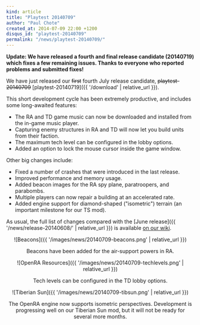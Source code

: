 ```yaml
---
kind: article
title: "Playtest 20140709"
author: "Paul Chote"
created_at: 2014-07-09 22:00 +1200
disqus_id: "playtest-20140709"
permalink: "/news/playtest-20140709/"
---
```


**Update: We have released a fourth and final release candidate (20140719) which fixes a few remaining issues. Thanks to everyone who reported problems and submitted fixes!**

We have just released our <del>first</del> fourth July release candidate, <del>playtest-20140709</del> [playtest-20140719]({{ '/download' | relative_url }}).

This short development cycle has been extremely productive, and includes some long-awaited features:

- The RA and TD game music can now be downloaded and installed from the in-game music player.
- Capturing enemy structures in RA and TD will now let you build units from their faction.
- The maximum tech level can be configured in the lobby options.
- Added an option to lock the mouse cursor inside the game window.

Other big changes include:

- Fixed a number of crashes that were introduced in the last release.
- Improved performance and memory usage.
- Added beacon images for the RA spy plane, paratroopers, and parabombs.
- Multiple players can now repair a building at an accelerated rate.
- Added engine support for diamond-shaped ("isometric") terrain (an important milestone for our TS mod).

As usual, the full list of changes compared with the [June release]({{ '/news/release-20140608/' | relative_url }}) is available [on our wiki](http://wiki.openra.net/Changelog).

<div style="text-align:center" markdown="1">

![Beacons]({{ '/images/news/20140709-beacons.png' | relative_url }})

Beacons have been added for the air-support powers in RA.

![OpenRA Resources]({{ '/images/news/20140709-techlevels.png' | relative_url }})

Tech levels can be configured in the TD lobby options.

![Tiberian Sun]({{ '/images/news/20140709-tibsun.png' | relative_url }})

The OpenRA engine now supports isometric perspectives.  Development is progressing well on our Tiberian Sun mod, but it will not be ready for several more months.

</div>